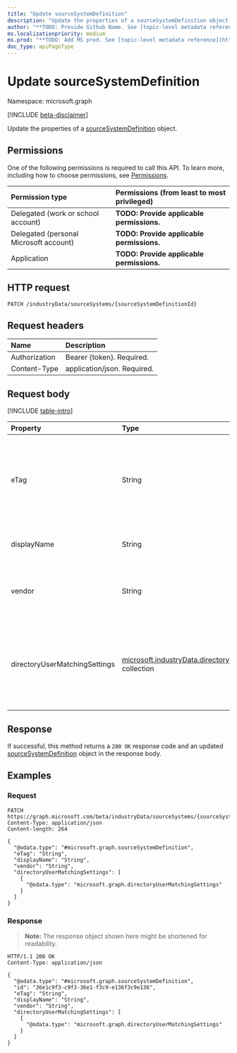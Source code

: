 ```yaml
---
title: "Update sourceSystemDefinition"
description: "Update the properties of a sourceSystemDefinition object."
author: "**TODO: Provide Github Name. See [topic-level metadata reference](https://msgo.azurewebsites.net/add/document/guidelines/metadata.html#topic-level-metadata)**"
ms.localizationpriority: medium
ms.prod: "**TODO: Add MS prod. See [topic-level metadata reference](https://msgo.azurewebsites.net/add/document/guidelines/metadata.html#topic-level-metadata)**"
doc_type: apiPageType
---
```


# Update sourceSystemDefinition
Namespace: microsoft.graph

[!INCLUDE [beta-disclaimer](../../includes/beta-disclaimer.md)]

Update the properties of a [sourceSystemDefinition](../resources/sourcesystemdefinition.md) object.

## Permissions
One of the following permissions is required to call this API. To learn more, including how to choose permissions, see [Permissions](/graph/permissions-reference).

|Permission type|Permissions (from least to most privileged)|
|:---|:---|
|Delegated (work or school account)|**TODO: Provide applicable permissions.**|
|Delegated (personal Microsoft account)|**TODO: Provide applicable permissions.**|
|Application|**TODO: Provide applicable permissions.**|

## HTTP request

<!-- {
  "blockType": "ignored"
}
-->
``` http
PATCH /industryData/sourceSystems/{sourceSystemDefinitionId}
```

## Request headers
|Name|Description|
|:---|:---|
|Authorization|Bearer {token}. Required.|
|Content-Type|application/json. Required.|

## Request body
[!INCLUDE [table-intro](../../includes/update-property-table-intro.md)]


|Property|Type|Description|
|:---|:---|:---|
|eTag|String|Individual eTag for an entity to provide standard web concurrency control. Inherited from [mutableEntity](../resources/mutableentity.md). Optional.|
|displayName|String|Name of the source system. Required.|
|vendor|String|Name of the vendor who supplies the source system. Optional.|
|directoryUserMatchingSettings|[microsoft.industryData.directoryUserMatchingSettings](../resources/directoryusermatchingsettings.md) collection|Settings for matching the user data from the source system with user data in Azure Active Directory. Required.|



## Response

If successful, this method returns a `200 OK` response code and an updated [sourceSystemDefinition](../resources/sourcesystemdefinition.md) object in the response body.

## Examples

### Request
<!-- {
  "blockType": "request",
  "name": "update_sourcesystemdefinition"
}
-->
``` http
PATCH https://graph.microsoft.com/beta/industryData/sourceSystems/{sourceSystemDefinitionId}
Content-Type: application/json
Content-length: 264

{
  "@odata.type": "#microsoft.graph.sourceSystemDefinition",
  "eTag": "String",
  "displayName": "String",
  "vendor": "String",
  "directoryUserMatchingSettings": [
    {
      "@odata.type": "microsoft.graph.directoryUserMatchingSettings"
    }
  ]
}
```


### Response
>**Note:** The response object shown here might be shortened for readability.
<!-- {
  "blockType": "response",
  "truncated": true
}
-->
``` http
HTTP/1.1 200 OK
Content-Type: application/json

{
  "@odata.type": "#microsoft.graph.sourceSystemDefinition",
  "id": "36e1c9f3-c9f3-36e1-f3c9-e136f3c9e136",
  "eTag": "String",
  "displayName": "String",
  "vendor": "String",
  "directoryUserMatchingSettings": [
    {
      "@odata.type": "microsoft.graph.directoryUserMatchingSettings"
    }
  ]
}
```

